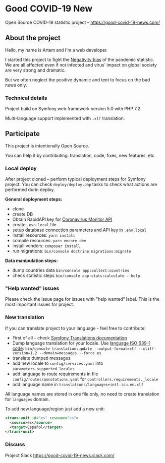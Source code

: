 # Good COVID-19 New
Open Source COVID-19 statistic project – https://good-covid-19-news.com/
 
## About the project
Hello, my name is Artem and I'm a web developer.

I started this project to fight the [Negativity bias](https://en.wikipedia.org/wiki/Negativity_bias) of the pandemic statistic.
We are all affected even if not infected and virus' impact on global society are very strong and dramatic.

But we often neglect the positive dynamic and tent to focus on the bad news only.

### Technical details
Project build on Symfony web framework version 5.0 with PHP 7.2.

Multi-language support implemented with `.xlf` translation. 

## Participate
This project is intentionally Open Source.

You can help it by contributing: translation, code, fixes, new features, etc.

### Local deploy
After project cloned – perform typical deployment steps for Symfony project.
You can check `deploy/deploy.php` tasks to check what actions are performed durin deploy.

**General deployment steps:**
* clone
* create DB
* Obtain RapidAPI key for [Coronavirus Monitor API](https://rapidapi.com/astsiatsko/api/coronavirus-monitor)
* create `.evn.local` file
* setup database connection parameters and API key in `.env.local`
* install resources: `yarn install`
* compile resources: `yarn encore dev`  
* install vendors: `composer install`
* run migrations: `bin/console doctrine:migrations:migrate`

**Data manipulation steps:**
* dump countries data `bin/console app:collect:countries`
* check statistic steps `bin/console app:stats:calculate --help`

### "Help wanted" issues
Please check the issue page for issues with "help wanted" label. This is the most important issues for project.

### New translation
If you can translate project to your language - feel free to contribute!

* First of all – check [Symfony Translations documentation](https://symfony.com/doc/5.1/translation.html)
* Dump language translation for your locale. Use [language ISO 639-1 code](https://en.wikipedia.org/wiki/List_of_ISO_639-1_codes):
`bin/console translation:update --output-format=xlf --xliff-version=1.2 --domain=messages --force es`
* translate dumped messages
* add new locale to `config/services.yaml` into `parameters.supported_locales`
* add language to route requirements in file `config/routes/annotations.yaml` for `controllers.requirements._locale`
* add language name in `translations/languages+intl-icu.en.xlf`

All language names are stored in one file only, no need to create translation for `languages` domain.

To add new language/region just add a new unit:
```xml
<trans-unit id="es" resname="es">
  <source>es</source>
  <target>Español</target>
</trans-unit>
``` 

### Discuss
Project Slack https://good-covid-19-news.slack.com/ 